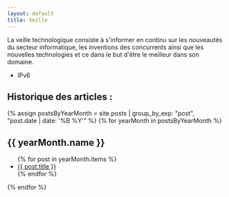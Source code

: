 ```yaml
---
layout: default
title: Veille
---
```


La veille technologique consiste à s'informer en continu sur les nouveautés du secteur informatique, les inventions des concurrents ainsi que les nouvelles technologies et ce dans le but d'être le meilleur dans son domaine.

- IPv6

## Historique des articles :

{% assign postsByYearMonth = site.posts | group_by_exp: "post", "post.date | date: '%B %Y'" %}
{% for yearMonth in postsByYearMonth %}
  <h2>{{ yearMonth.name }}</h2>
  <ul>
    {% for post in yearMonth.items %}
      <li><a href="{{ post.url }}">{{ post.title }}</a></li>
    {% endfor %}
  </ul>
{% endfor %}
